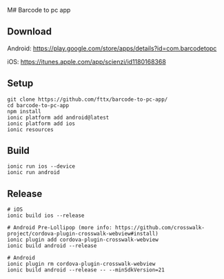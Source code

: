 M# Barcode to pc app

## Download
Android: https://play.google.com/store/apps/details?id=com.barcodetopc

iOS: https://itunes.apple.com/app/scienzi/id1180168368

## Setup
```
git clone https://github.com/fttx/barcode-to-pc-app/
cd barcode-to-pc-app
npm install
ionic platform add android@latest
ionic platform add ios
ionic resources
```

## Build
```
ionic run ios --device
ionic run android
```

## Release
```
# iOS
ionic build ios --release

# Android Pre-Lollipop (more info: https://github.com/crosswalk-project/cordova-plugin-crosswalk-webview#install)
ionic plugin add cordova-plugin-crosswalk-webview
ionic build android --release

# Android
ionic plugin rm cordova-plugin-crosswalk-webview
ionic build android --release -- --minSdkVersion=21
```
